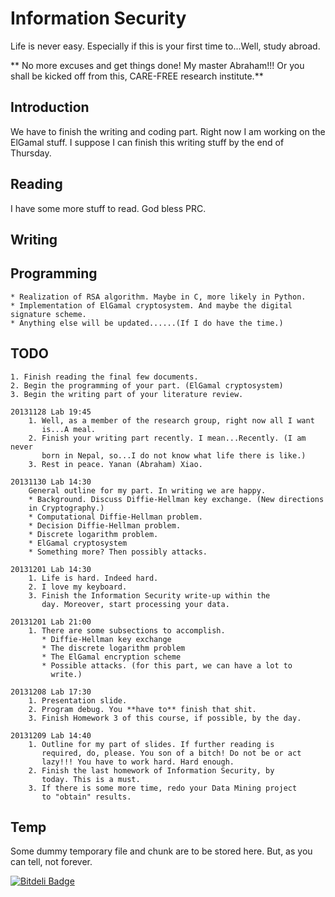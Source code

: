 # Information Security #
Life is never easy. Especially if this is your first time to...Well,
study abroad.

** No more excuses and get things done! My master Abraham!!! Or you
   shall be kicked off from this, CARE-FREE research institute.**



## Introduction ##
We have to finish the writing and coding part. Right now I am working
on the ElGamal stuff. I suppose I can finish this writing stuff by the
end of Thursday.



## Reading ##
I have some more stuff to read. God bless PRC.

## Writing ##

## Programming ##
    * Realization of RSA algorithm. Maybe in C, more likely in Python.
    * Implementation of ElGamal cryptosystem. And maybe the digital
    signature scheme.
    * Anything else will be updated......(If I do have the time.)

## TODO ##
    1. Finish reading the final few documents.
    2. Begin the programming of your part. (ElGamal cryptosystem)
    3. Begin the writing part of your literature review.

    20131128 Lab 19:45
        1. Well, as a member of the research group, right now all I want
           is...A meal.
        2. Finish your writing part recently. I mean...Recently. (I am never
           born in Nepal, so...I do not know what life there is like.)
        3. Rest in peace. Yanan (Abraham) Xiao.

    20131130 Lab 14:30
        General outline for my part. In writing we are happy.
        * Background. Discuss Diffie-Hellman key exchange. (New directions
        in Cryptography.)
        * Computational Diffie-Hellman problem.
        * Decision Diffie-Hellman problem.
        * Discrete logarithm problem.
        * ElGamal cryptosystem
        * Something more? Then possibly attacks.

    20131201 Lab 14:30
        1. Life is hard. Indeed hard.
        2. I love my keyboard.
        3. Finish the Information Security write-up within the
           day. Moreover, start processing your data.

    20131201 Lab 21:00
        1. There are some subsections to accomplish.
           * Diffie-Hellman key exchange
           * The discrete logarithm problem
           * The ElGamal encryption scheme
           * Possible attacks. (for this part, we can have a lot to
             write.)

    20131208 Lab 17:30
        1. Presentation slide.
        2. Program debug. You **have to** finish that shit.
        3. Finish Homework 3 of this course, if possible, by the day.

    20131209 Lab 14:40
        1. Outline for my part of slides. If further reading is
           required, do, please. You son of a bitch! Do not be or act
           lazy!!! You have to work hard. Hard enough.
        2. Finish the last homework of Information Security, by
           today. This is a must.
        3. If there is some more time, redo your Data Mining project
           to "obtain" results.
 



## Temp ##
Some dummy temporary file and chunk are to be stored here. But, as you
can tell, not forever.
           


[![Bitdeli Badge](https://d2weczhvl823v0.cloudfront.net/ProfessorX/cis612/trend.png)](https://bitdeli.com/free "Bitdeli Badge")

